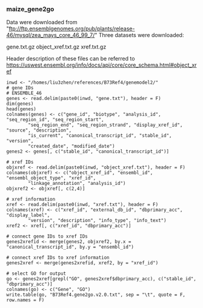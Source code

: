 ### maize_gene2go
Data were downloaded from "ftp://ftp.ensemblgenomes.org/pub/plants/release-46/mysql/zea_mays_core_46_99_7/"
Three datasets were downloaded:

gene.txt.gz
object_xref.txt.gz
xref.txt.gz

Header description of these files can be referred to https://uswest.ensembl.org/info/docs/api/core/core_schema.html#object_xref

```
inwd <- "/homes/liu3zhen/references/B73Ref4/genemodel2/"
# gene IDs
# ENSEMBLE_46
genes <- read.delim(paste0(inwd, "gene.txt"), header = F)
dim(genes)
head(genes)
colnames(genes) <- c("gene_id", "biotype", "analysis_id", "seq_region_id", "seq_region_start",
		"seq_region_end", "seq_region_strand", "display_xref_id", "source", "description",
		"is_current", "canonical_transcript_id", "stable_id", "version",
		"created_date", "modified_date")
genes2 <- genes[, c("stable_id", "canonical_transcript_id")]

# xref IDs
objxref <- read.delim(paste0(inwd, "object_xref.txt"), header = F)
colnames(objxref) <- c("object_xref_id", "ensembl_id", "ensembl_object_type", "xref_id",
		"linkage_annotation", "analysis_id")
objxref2 <- objxref[, c(2,4)]

# xref information
xref <- read.delim(paste0(inwd, "xref.txt"), header = F)
colnames(xref) <- c("xref_id", "external_db_id", "dbprimary_acc", "display_label",
		"version", "description", "info_type", "info_text")
xref2 <- xref[, c("xref_id", "dbprimary_acc")]

# connect gene IDs to xref IDs
genes2xrefid <- merge(genes2, objxref2, by.x = "canonical_transcript_id", by.y = "ensembl_id")

# connect xref IDs to xref information
genes2xref <- merge(genes2xrefid, xref2, by = "xref_id")

# select GO for output
go <- genes2xref[grepl("GO", genes2xref$dbprimary_acc), c("stable_id", "dbprimary_acc")]
colnames(go) <- c("Gene", "GO")
write.table(go, "B73Ref4.gene2go.v2.0.txt", sep = "\t", quote = F, row.names = F)
```
